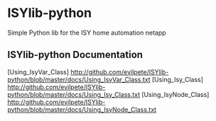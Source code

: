 ISYlib-python
=============

Simple Python lib for the ISY home automation netapp




ISYlib-python Documentation
---------------------------


[Using_IsyVar_Class] http://github.com/evilpete/ISYlib-python/blob/master/docs/Using_IsyVar_Class.txt
[Using_Isy_Class] http://github.com/evilpete/ISYlib-python/blob/master/docs/Using_Isy_Class.txt
[Using_IsyNode_Class] http://github.com/evilpete/ISYlib-python/blob/master/docs/Using_IsyNode_Class.txt

